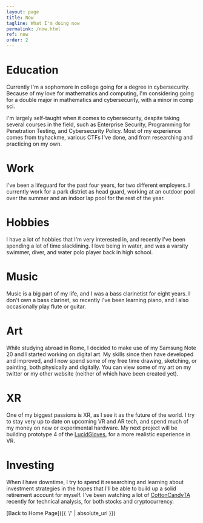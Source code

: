 ```yaml
---
layout: page
title: Now
tagline: What I'm doing now
permalink: /now.html
ref: now
order: 2
---
```


# Education
Currently I'm a sophomore in college going for a degree in cybersecurity. Because of my love for mathematics and computing, I'm considering going for a double major in mathematics and cybersecurity, with a minor in comp sci.

I'm largely self-taught when it comes to cybersecurity, despite taking several courses in the field, such as Enterprise Security, Programming for Penetration Testing, and Cybersecurity Policy. Most of my experience comes from tryhackme, various CTFs I've done, and from researching and practicing on my own.

# Work
I've been a lifeguard for the past four years, for two different employers. I currently work for a park district as head guard, working at an outdoor pool over the summer and an indoor lap pool for the rest of the year.

# Hobbies
I have a lot of hobbies that I'm very interested in, and recently I've been spending a lot of time slacklining. I love being in water, and was a varsity swimmer, diver, and water polo player back in high school.

# Music
Music is a big part of my life, and I was a bass clarinetist for eight years. I don't own a bass clarinet, so recently I've been learning piano, and I also occasionally play flute or guitar.

# Art
While studying abroad in Rome, I decided to make use of my Samsung Note 20 and I started working on digital art. My skills since then have developed and improved, and I now spend some of my free time drawing, sketching, or painting, both physically and digitally. You can view some of my art on my twitter or my other website (neither of which have been created yet).

# XR
One of my biggest passions is XR, as I see it as the future of the world. I try to stay very up to date on upcoming VR and AR tech, and spend much of my money on new or experimental hardware. My next project will be building prototype 4 of the [LucidGloves](https://github.com/LucidVR/lucidgloves), for a more realistic experience in VR.

# Investing
When I have downtime, I try to spend it researching and learning about investment strategies in the hopes that I'll be able to build up a solid retirement account for myself. I've been watching a lot of [CottonCandyTA](https://youtube.com/c/c0tt0nc4ndyTA) recently for technical analysis, for both stocks and cryptocurrency.

[Back to Home Page]({{ '/' | absolute_url }})
